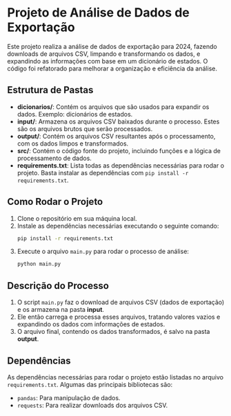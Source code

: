 # Projeto de Análise de Dados de Exportação

Este projeto realiza a análise de dados de exportação para 2024, fazendo downloads de arquivos CSV, limpando e transformando os dados, e expandindo as informações com base em um dicionário de estados. O código foi refatorado para melhorar a organização e eficiência da análise.

## Estrutura de Pastas

- **dicionarios/**: Contém os arquivos que são usados para expandir os dados. Exemplo: dicionários de estados.
- **input/**: Armazena os arquivos CSV baixados durante o processo. Estes são os arquivos brutos que serão processados.
- **output/**: Contém os arquivos CSV resultantes após o processamento, com os dados limpos e transformados.
- **src/**: Contém o código fonte do projeto, incluindo funções e a lógica de processamento de dados.
- **requirements.txt**: Lista todas as dependências necessárias para rodar o projeto. Basta instalar as dependências com `pip install -r requirements.txt`.

## Como Rodar o Projeto

1. Clone o repositório em sua máquina local.
2. Instale as dependências necessárias executando o seguinte comando:
   ```bash
   pip install -r requirements.txt
   ```
3. Execute o arquivo `main.py` para rodar o processo de análise:
   ```bash
   python main.py
   ```

## Descrição do Processo

1. O script `main.py` faz o download de arquivos CSV (dados de exportação) e os armazena na pasta **input**.
2. Ele então carrega e processa esses arquivos, tratando valores vazios e expandindo os dados com informações de estados.
3. O arquivo final, contendo os dados transformados, é salvo na pasta **output**.

## Dependências

As dependências necessárias para rodar o projeto estão listadas no arquivo `requirements.txt`. Algumas das principais bibliotecas são:

- `pandas`: Para manipulação de dados.
- `requests`: Para realizar downloads dos arquivos CSV.

